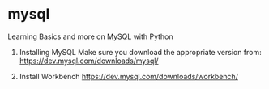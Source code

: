 # mysql
Learning Basics and more on MySQL with Python


1. Installing MySQL
Make sure you download the appropriate version from:
https://dev.mysql.com/downloads/mysql/

2. Install Workbench
https://dev.mysql.com/downloads/workbench/



